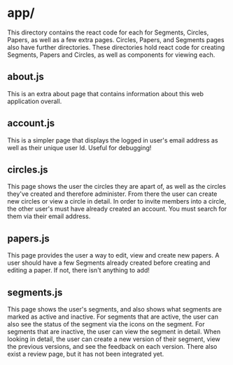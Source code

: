 # app/

This directory contains the react code for each for Segments, Circles, Papers, as well as a few extra pages. Circles, Papers, and Segments pages also have further directories. These directories hold react code for creating Segments, Papers and Circles, as well as components for viewing each.

**about.js**
---
This is an extra about page that contains information about this web application overall.

**account.js**
---
This is a simpler page that displays the logged in user's email address as well as their unique user Id. Useful for debugging!

**circles.js**
---
This page shows the user the circles they are apart of, as well as the circles they've created and therefore administer. From there the user can create new circles or view a circle in detail. In order to invite members into a circle, the other user's must have already created an account. You must search for them via their email address.

**papers.js**
---
This page provides the user a way to edit, view and create new papers. A user should have a few Segments already created before creating
and editing a paper. If not, there isn't anything to add!

**segments.js**
---
This page shows the user's segments, and also shows what segments are marked as active and inactive. For segments that are active, the user can also see the status of the segment via the icons on the segment. For segments that are inactive, the user can view the segment in detail. When looking in detail, the user can create a new version of their segment, view the previous versions, and see the feedback on each version. There also exist a review page, but it has not been integrated yet.
